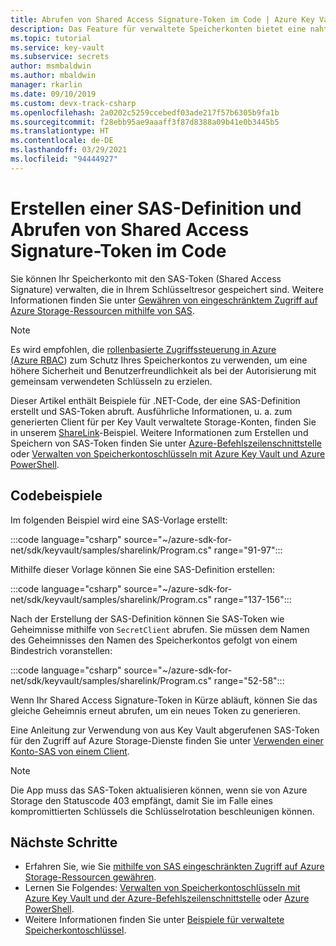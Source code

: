 ```yaml
---
title: Abrufen von Shared Access Signature-Token im Code | Azure Key Vault
description: Das Feature für verwaltete Speicherkonten bietet eine nahtlose Integration zwischen Azure Key Vault und einem Azure-Speicherkonto. In diesem Beispiel wird das Azure SDK für .NET zum Verwalten von SAS-Token verwendet.
ms.topic: tutorial
ms.service: key-vault
ms.subservice: secrets
author: msmbaldwin
ms.author: mbaldwin
manager: rkarlin
ms.date: 09/10/2019
ms.custom: devx-track-csharp
ms.openlocfilehash: 2a0202c5259ccebedf03ade217f57b6305b9fa1b
ms.sourcegitcommit: f28ebb95ae9aaaff3f87d8388a09b41e0b3445b5
ms.translationtype: HT
ms.contentlocale: de-DE
ms.lasthandoff: 03/29/2021
ms.locfileid: "94444927"
---
```

# <a name="create-sas-definition-and-fetch-shared-access-signature-tokens-in-code"></a>Erstellen einer SAS-Definition und Abrufen von Shared Access Signature-Token im Code

Sie können Ihr Speicherkonto mit den SAS-Token (Shared Access Signature) verwalten, die in Ihrem Schlüsseltresor gespeichert sind. Weitere Informationen finden Sie unter [Gewähren von eingeschränktem Zugriff auf Azure Storage-Ressourcen mithilfe von SAS](../../storage/common/storage-sas-overview.md).

> [!NOTE]
> Es wird empfohlen, die [rollenbasierte Zugriffssteuerung in Azure (Azure RBAC](../../storage/common/storage-auth-aad.md)) zum Schutz Ihres Speicherkontos zu verwenden, um eine höhere Sicherheit und Benutzerfreundlichkeit als bei der Autorisierung mit gemeinsam verwendeten Schlüsseln zu erzielen.

Dieser Artikel enthält Beispiele für .NET-Code, der eine SAS-Definition erstellt und SAS-Token abruft. Ausführliche Informationen, u. a. zum generierten Client für per Key Vault verwaltete Storage-Konten, finden Sie in unserem [ShareLink](/samples/azure/azure-sdk-for-net/share-link/)-Beispiel. Weitere Informationen zum Erstellen und Speichern von SAS-Token finden Sie unter [Azure-Befehlszeilenschnittstelle](overview-storage-keys.md) oder [Verwalten von Speicherkontoschlüsseln mit Azure Key Vault und Azure PowerShell](overview-storage-keys-powershell.md).

## <a name="code-samples"></a>Codebeispiele

Im folgenden Beispiel wird eine SAS-Vorlage erstellt:

:::code language="csharp" source="~/azure-sdk-for-net/sdk/keyvault/samples/sharelink/Program.cs" range="91-97":::

Mithilfe dieser Vorlage können Sie eine SAS-Definition erstellen: 

:::code language="csharp" source="~/azure-sdk-for-net/sdk/keyvault/samples/sharelink/Program.cs" range="137-156":::

Nach der Erstellung der SAS-Definition können Sie SAS-Token wie Geheimnisse mithilfe von `SecretClient` abrufen. Sie müssen dem Namen des Geheimnisses den Namen des Speicherkontos gefolgt von einem Bindestrich voranstellen:

:::code language="csharp" source="~/azure-sdk-for-net/sdk/keyvault/samples/sharelink/Program.cs" range="52-58":::

Wenn Ihr Shared Access Signature-Token in Kürze abläuft, können Sie das gleiche Geheimnis erneut abrufen, um ein neues Token zu generieren.

Eine Anleitung zur Verwendung von aus Key Vault abgerufenen SAS-Token für den Zugriff auf Azure Storage-Dienste finden Sie unter [Verwenden einer Konto-SAS von einem Client](../../storage/common/storage-account-sas-create-dotnet.md#use-an-account-sas-from-a-client).

> [!NOTE]
> Die App muss das SAS-Token aktualisieren können, wenn sie von Azure Storage den Statuscode 403 empfängt, damit Sie im Falle eines kompromittierten Schlüssels die Schlüsselrotation beschleunigen können. 

## <a name="next-steps"></a>Nächste Schritte
- Erfahren Sie, wie Sie [mithilfe von SAS eingeschränkten Zugriff auf Azure Storage-Ressourcen gewähren](../../storage/common/storage-sas-overview.md).
- Lernen Sie Folgendes: [Verwalten von Speicherkontoschlüsseln mit Azure Key Vault und der Azure-Befehlszeilenschnittstelle](overview-storage-keys.md) oder [Azure PowerShell](overview-storage-keys-powershell.md).
- Weitere Informationen finden Sie unter [Beispiele für verwaltete Speicherkontoschlüssel](https://github.com/Azure-Samples?utf8=%E2%9C%93&q=key+vault+storage&type=&language=).